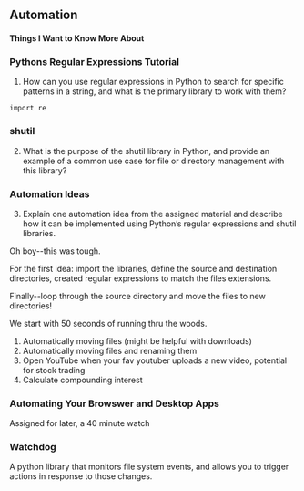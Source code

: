 ## Automation

#### Things I Want to Know More About


### Pythons Regular Expressions Tutorial

1. How can you use regular expressions in Python to search for specific patterns in a string, and what is the primary library to work with them?

`import re`

### shutil
2. What is the purpose of the shutil library in Python, and provide an example of a common use case for file or directory management with this library?

### Automation Ideas
3. Explain one automation idea from the assigned material and describe how it can be implemented using Python’s regular expressions and shutil libraries.

Oh boy--this was tough. 

For the first idea: import the libraries, define the source and destination directories, created regular expressions to match the files extensions. 

Finally--loop through the source directory and move the files to new directories!

We start with 50 seconds of running thru the woods.

1. Automatically moving files (might be helpful with downloads)
2. Automatically moving files and renaming them
3. Open YouTube when your fav youtuber uploads a new video, potential for stock trading
4. Calculate compounding interest

### Automating Your Browswer and Desktop Apps

Assigned for later, a 40 minute watch

### Watchdog

A python library that monitors file system events, and allows you to trigger actions in response to those changes. 





